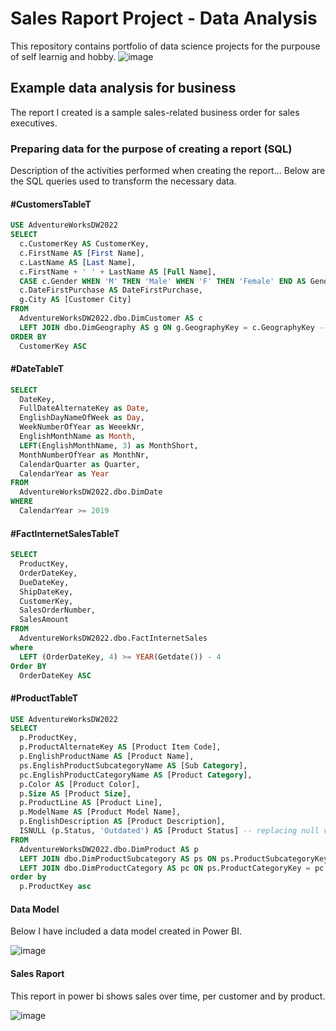 # Sales Raport Project - Data Analysis
This repository contains portfolio of data science projects for the purpouse of self learnig and hobby.
![image](https://github.com/GeeHouseCode/SalesRaportProject_DataAnalysis/assets/110656951/4ab4d34c-3e2b-40d3-b731-ae0270cd9e20)
## Example data analysis for business
The report I created is a sample sales-related business order for sales executives.
### Preparing data for the purpose of creating a report (SQL)
Description of the activities performed when creating the report...
Below are the SQL queries used to transform the necessary data.

#### #CustomersTableT
```SQL
USE AdventureWorksDW2022
SELECT 
  c.CustomerKey AS CustomerKey, 
  c.FirstName AS [First Name], 
  c.LastName AS [Last Name], 
  c.FirstName + ' ' + LastName AS [Full Name], 
  CASE c.Gender WHEN 'M' THEN 'Male' WHEN 'F' THEN 'Female' END AS Gender, -- changing gender markers to full names
  c.DateFirstPurchase AS DateFirstPurchase, 
  g.City AS [Customer City] 
FROM 
  AdventureWorksDW2022.dbo.DimCustomer AS c 
  LEFT JOIN dbo.DimGeography AS g ON g.GeographyKey = c.GeographyKey -- city to the customer
ORDER BY 
  CustomerKey ASC
```

#### #DateTableT
```SQL
SELECT 
  DateKey, 
  FullDateAlternateKey as Date, 
  EnglishDayNameOfWeek as Day, 
  WeekNumberOfYear as WeeekNr, 
  EnglishMonthName as Month, 
  LEFT(EnglishMonthName, 3) as MonthShort, 
  MonthNumberOfYear as MonthNr, 
  CalendarQuarter as Quarter, 
  CalendarYear as Year 
FROM 
  AdventureWorksDW2022.dbo.DimDate 
WHERE 
  CalendarYear >= 2019

```

#### #FactlnternetSalesTableT
```SQL
SELECT 
  ProductKey, 
  OrderDateKey, 
  DueDateKey, 
  ShipDateKey, 
  CustomerKey, 
  SalesOrderNumber, 
  SalesAmount 
FROM 
  AdventureWorksDW2022.dbo.FactInternetSales 
where 
  LEFT (OrderDateKey, 4) >= YEAR(Getdate()) - 4
Order BY 
  OrderDateKey ASC
```

#### #ProductTableT
```SQL
USE AdventureWorksDW2022 
SELECT 
  p.ProductKey, 
  p.ProductAlternateKey AS [Product Item Code], 
  p.EnglishProductName AS [Product Name], 
  ps.EnglishProductSubcategoryName AS [Sub Category], 
  pc.EnglishProductCategoryName AS [Product Category], 
  p.Color AS [Product Color], 
  p.Size AS [Product Size], 
  p.ProductLine AS [Product Line], 
  p.ModelName AS [Product Model Name], 
  p.EnglishDescription AS [Product Description], 
  ISNULL (p.Status, 'Outdated') AS [Product Status] -- replacing null values, to better visualize the data in the future
FROM 
  AdventureWorksDW2022.dbo.DimProduct AS p 
  LEFT JOIN dbo.DimProductSubcategory AS ps ON ps.ProductSubcategoryKey = p.ProductSubcategoryKey --
  LEFT JOIN dbo.DimProductCategory AS pc ON ps.ProductCategoryKey = pc.ProductCategoryKey -- product data that may be useful for analysis
order by 
  p.ProductKey asc
```

#### Data Model
Below I have included a data model created in Power BI.

![image](https://github.com/GeeHouseCode/SalesRaportProject_DataAnalysis/assets/110656951/d614efd2-4ef8-4780-93d5-0f37e9376025)

#### Sales Raport
This report in power bi shows sales over time, per customer and by product.

![image](https://github.com/GeeHouseCode/SalesRaportProject_DataAnalysis/assets/110656951/21c9b21d-0cfc-4b02-a1b4-9f366c05dc1b)



